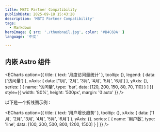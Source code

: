 ```yaml
---
title: MBTI Partner Compatibility
publishDate: 2025-09-18 15:43:20
description: 'MBTI Partner Compatibility'
tags:
  - Markdown
heroImage: { src: './thumbnail.jpg', color: '#B4C6DA' }
language: '中文'

---
```


## 内嵌 Astro 组件

<ECharts 
    option={{
      title: { text: '月度访问量统计' },
      tooltip: {},
      legend: { data: ['访问量'] },
      xAxis: { data: ['1月', '2月', '3月', '4月', '5月', '6月'] },
      yAxis: {},
      series: [
        {
          name: '访问量',
          type: 'bar',
          data: [120, 200, 150, 80, 70, 110]
        }
      ]
    }}
    style={{ width: '80%', height: '500px', margin: '0 auto' }}
  />

  <p>以下是一个折线图示例：</p>
  
  <!-- 再添加一个折线图 -->
  <ECharts 
    option={{
      title: { text: '用户增长趋势' },
      tooltip: {},
      xAxis: { data: ['1月', '2月', '3月', '4月', '5月', '6月'] },
      yAxis: {},
      series: [
        {
          name: '用户数',
          type: 'line',
          data: [100, 300, 500, 800, 1200, 1500]
        }
      ]
    }}
  />